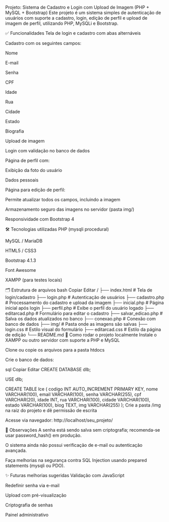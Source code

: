 Projeto: Sistema de Cadastro e Login com Upload de Imagem (PHP + MySQL + Bootstrap)
Este projeto é um sistema simples de autenticação de usuários com suporte a cadastro, login, edição de perfil e upload de imagem de perfil, utilizando PHP, MySQLi e Bootstrap.

✅ Funcionalidades
 Tela de login e cadastro com abas alternáveis

 Cadastro com os seguintes campos:

Nome

E-mail

Senha

CPF

Idade

Rua

Cidade

Estado

Biografia

Upload de imagem

 Login com validação no banco de dados

 Página de perfil com:

Exibição da foto do usuário

Dados pessoais

 Página para edição de perfil:

Permite atualizar todos os campos, incluindo a imagem

 Armazenamento seguro das imagens no servidor (pasta img/)

 Responsividade com Bootstrap 4

🛠️ Tecnologias utilizadas
PHP (mysqli procedural)

MySQL / MariaDB

HTML5 / CSS3

Bootstrap 4.1.3

Font Awesome

XAMPP (para testes locais)

🗂️ Estrutura de arquivos
bash
Copiar
Editar
/
├── index.html                # Tela de login/cadastro
├── login.php                 # Autenticação de usuários
├── cadastro.php              # Processamento do cadastro e upload da imagem
├── inicial.php               # Página inicial após login
├── perfil.php                # Exibe o perfil do usuário logado
├── editarcad.php             # Formulário para editar o cadastro
├── salvar_edicao.php         # Salva os dados atualizados no banco
├── conexao.php               # Conexão com banco de dados
├── img/                      # Pasta onde as imagens são salvas
├── login.css                 # Estilo visual do formulário
├── editarcad.css             # Estilo da página de edição
└── README.md
🧪 Como rodar o projeto localmente
Instale o XAMPP ou outro servidor com suporte a PHP e MySQL

Clone ou copie os arquivos para a pasta htdocs

Crie o banco de dados:

sql
Copiar
Editar
CREATE DATABASE dlb;

USE dlb;

CREATE TABLE lce (
    codigo INT AUTO_INCREMENT PRIMARY KEY,
    nome VARCHAR(100),
    email VARCHAR(100),
    senha VARCHAR(255),
    cpf VARCHAR(20),
    idade INT,
    rua VARCHAR(100),
    cidade VARCHAR(100),
    estado VARCHAR(100),
    biog TEXT,
    img VARCHAR(255)
);
Crie a pasta /img na raiz do projeto e dê permissão de escrita

Acesse via navegador: http://localhost/seu_projeto/

🚨 Observações
A senha está sendo salva sem criptografia; recomenda-se usar password_hash() em produção.

O sistema ainda não possui verificação de e-mail ou autenticação avançada.

Faça melhorias na segurança contra SQL Injection usando prepared statements (mysqli ou PDO).

✨ Futuras melhorias sugeridas
Validação com JavaScript

Redefinir senha via e-mail

Upload com pré-visualização

Criptografia de senhas

Painel administrativo
